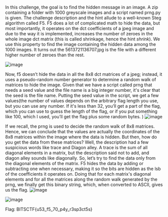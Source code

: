 In this challenge, the goal is to find the hidden message in an image. A zip containing a folder with 1000 greyscale images and a script named prng.py is given. The challenge description and the hint allude to a well-known Steg algorithm called F5. F5 does a lot of complicated math to hide the data, but most importantly, it operates on the dct coefficients of a jpeg image and due to the way it is implemented, increases the number of zeroes in the whole image dct matrix (this is called shrinkage, hence the hint *shrink*). We use this property to find the image containing the hidden data among the 1000 images. It turns out the 5613721136707.jpg is the file with a different higher number of zeroes than the rest. 

![image](https://github.com/Aryvd/Aryvd/assets/72273892/390af731-7101-4aaf-b2f3-27b6595b31d8)


Now, f5 doesn’t hide the data in all the 8x8 dct matrices of a jpeg; instead, it uses a pseudo-random number generator to determine a random walk of matrices to hide the image. Given that we have a script called prng that needs a seed value and the file name is a big integer number, it's clear that the seed is the file name. Putting the seed value in the script, we get a few values(the number of values depends on the arbitrary flag length you use, but you can use any number. If it's less than 32, you’ll get a part of the flag, which you can use to guess the length of the flag, or if you put something like 100, which I used, you’ll get the flag plus some random bytes. )
![image](https://github.com/Aryvd/Aryvd/assets/72273892/4bb926bb-f11e-457f-931d-b0279ac38b43)



If we recall, the prng is used to decide the random walk of 8x8 matrices. Hence, we can conclude that the values are actually the coordinates of the 8x8 matrices within the image where the data is hidden. But then, how do you get the data from these matrices? Well, the description had a few suspicious words like trace and Diagon alley. A trace is the sum of all diagonal elements in a matrix, but the description said not to add, and diagon alley sounds like diagonally. So, let’s try to find the data only from the diagonal elements of the matrix. F5 hides the data by adding or subtracting one when necessary, making it so the bits are hidden as the lsb of the coefficients it operates on. Doing that for each matrix's diagonal elements and for all the matrices along the random walk generated by the prng, we finally get this binary string, which, when converted to ASCII, gives us the flag.
![image](https://github.com/Aryvd/Aryvd/assets/72273892/0f220318-70bf-42dd-980d-98d999b853af)

![image](https://github.com/Aryvd/Aryvd/assets/72273892/0812f5d0-3aa4-4871-af70-d5eb4f26b8fd)

Flag: BITSCTF{u53_f5_70_p4y_r3sp3ct5s}
